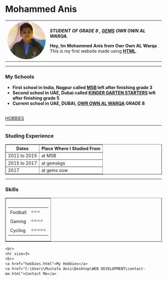 
<!DOCTYPE html>
<html>

<head>
  <meta charset="utf-8">
  <title>💙Mohammed's Personal Site💙</title>
</head>
<h1>Mohammed Anis</h1>

<body>
  <table cellspacing=20>
    <tr>
      <td><img src="mohammed.png" alt="Mohammed Anis Profile Picture"></td>
      <td>
        <p><strong> <em>STUDENT OF GRADE 8 , <a href="https://www.gems.ae/">GEMS</a> OWR OWN AL WARQA. </strong></em> </p>
        <p> <strong> Hey, Im Mohammed Anis from Owr Own AL Warqa </strong> . This is my first website made using <strong> <a
              href="https://en.wikipedia.org/wiki/HTML#:~:text=Hypertext%20Markup%20Language%20(HTML)%20is,scripting%20languages%20such%20as%20JavaScript.">HTML</a></strong>.</p>
      </td>
    </tr>
  </table>

  <hr size=3>
  <h3>My Schools</h3>
  <ul>
    <li> <strong> First school in India, Nagpur called <a href="http://msbnagpur.com/">MSB</a> left after finishing grade 3 </li>
    <li>Second school in UAE, Dubai called <a href="https://www.gemskgs.com/">KINDER GARTEN STARTERS</a> left after finishing grade 5 </li>
    <li>Current school in UAE, DUBAI, <a href="https://www.gemsoo-alwarqa.com/">OWR OWN AL WARQA</a> GRADE 8 </li> </strong>
  </ul>
  <br><a href="hobbies.html">HOBBIES</a>
  <hr size=3>
  <h3>Studing Experience</h3>
  <table cellspacing=10 border=1>
    <thead>
      <th>Dates</th>
      <th>Place Where I Studied From </th>
    </thead>
    <tbody>
      <tr>
        <td>2011 to 2015</td>
        <td>at MSB</td>
      </tr>
      <tr>
        <td>2015 to 2017</td>
        <td>at gemskgs</td>
      </tr>
      <tr>
        <td>2017 </td>
        <td>at gems oow</td>
      </tr>
    </tbody>
  </table>
<hr size=3>
  <h3>Skills</h3 <table>
<table cellspacing=10 border=1>
  <tr>
    <td>
      <table>
        <table>
          <tr>
            <td>Football</td>
            <td>⭐⭐⭐</td>
          </tr>
          <tr>
            <td>Gaming</td>
            <td>⭐⭐⭐⭐</td>
          </tr>
          <tr>
            <td>Cycling</td>
            <td>⭐⭐⭐⭐⭐</td>
          </tr>
        </table>
    </td>
  </table>

    <br>
    <hr size=3>
    <br>
    <a href="hobbies.html">My Hobbies</a>
    <a href="C:\Users\Mustafa Anis\Desktop\WEB DEVELOPMENT\contact-me.html">Contact Me</a>
    


</html>
